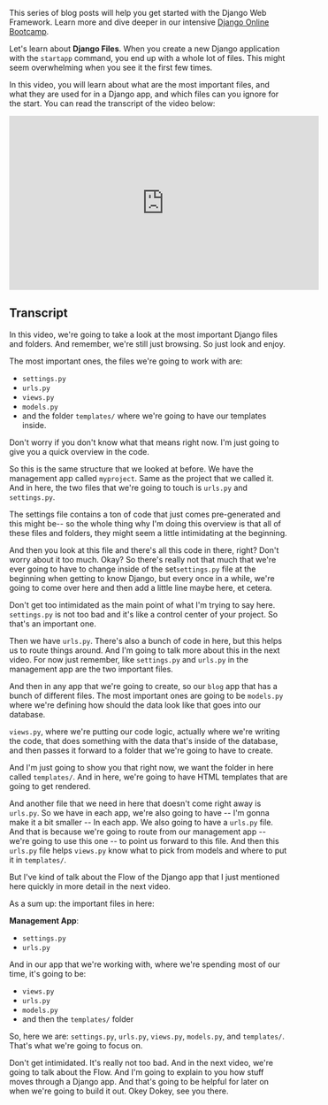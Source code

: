 This series of blog posts will help you get started with the Django Web Framework. Learn more and dive deeper in our intensive [Django Online Bootcamp](https://codingnomads.co/courses/django-course-learn-django-online).

Let's learn about **Django Files**. When you create a new Django application with the `startapp` command, you end up with a whole lot of files. This might seem overwhelming when you see it the first few times.

In this video, you will learn about what are the most important files, and what they are used for in a Django app, and which files can you ignore for the start. You can read the transcript of the video below:

<iframe width="560" height="315" src="https://www.youtube.com/embed/5nkmA6OY148" frameborder="0" allow="accelerometer; autoplay; encrypted-media; gyroscope; picture-in-picture" allowfullscreen></iframe>

## Transcript

In this video, we're going to take a look at the most important Django files and folders. And remember, we're still just browsing. So just look and enjoy.

The most important ones, the files we're going to work with are:

- `settings.py`
- `urls.py`
- `views.py`
- `models.py`
- and the folder `templates/` where we're going to have our templates inside.

Don't worry if you don't know what that means right now. I'm just going to give you a quick overview in the code.

So this is the same structure that we looked at before. We have the management app called `myproject`. Same as the project that we called it. And in here, the two files that we're going to touch is `urls.py`  and `settings.py`.

The settings file contains a ton of code that just comes pre-generated and this might be-- so the whole thing why I'm doing this overview is that all of these files and folders, they might seem a little intimidating at the beginning.

And then you look at this file and there's all this code in there, right? Don't worry about it too much. Okay? So there's really not that much that we're ever going to have to change inside of the set`settings.py` file at the beginning when getting to know Django, but every once in a while, we're going to come over here and then add a little line maybe here, et cetera.

Don't get too intimidated as the main point of what I'm trying to say here. `settings.py` is not too bad and it's like a control center of your project. So that's an important one.

Then we have `urls.py`. There's also a bunch of code in here, but this helps us to route things around. And I'm going to talk more about this in the next video. For now just remember, like `settings.py` and `urls.py` in the management app are the two important files.

And then in any app that we're going to create, so our `blog` app that has a bunch of different files. The most important ones are going to be `models.py` where we're defining how should the data look like that goes into our database.

`views.py`, where we're putting our code logic, actually where we're writing the code, that does something with the data that's inside of the database, and then passes it forward to a folder that we're going to have to create.

And I'm just going to show you that right now, we want the folder in here called `templates/`. And in here, we're going to have HTML templates that are going to get rendered.

And another file that we need in here that doesn't come right away is `urls.py`. So we have in each app, we're also going to have -- I'm gonna make it a bit smaller -- In each app. We also going to have a `urls.py` file. And that is because we're going to route from our management app -- we're going to use this one -- to point us forward to this file. And then this `urls.py` file helps `views.py` know what to pick from models and where to put it in `templates/`.

But I've kind of talk about the Flow of the Django app that I just mentioned here quickly in more detail in the next video.

As a sum up: the important files in here:

**Management App**:

- `settings.py`
- `urls.py`


And in our app that we're working with, where we're spending most of our time, it's going to be:

- `views.py`
- `urls.py`
- `models.py`
- and then the `templates/` folder

So, here we are: `settings.py`, `urls.py`, `views.py`, `models.py`, and `templates/`. That's what we're going to focus on.

Don't get intimidated. It's really not too bad. And in the next video, we're going to talk about the Flow. And I'm going to explain to you how stuff moves through a Django app. And that's going to be helpful for later on when we're going to build it out. Okey Dokey, see you there.
